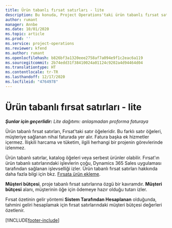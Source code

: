 ```yaml
---
title: Ürün tabanlı fırsat satırları - lite
description: Bu konuda, Project Operations'taki ürün tabanlı fırsat satır öğeleri hakkında bilgiler sağlanmaktadır.
author: rumant
manager: Annbe
ms.date: 10/01/2020
ms.topic: article
ms.prod: ''
ms.service: project-operations
ms.reviewer: kfend
ms.author: rumant
ms.openlocfilehash: b826bf3a1320eee2758af7a094e9f1c2eac6a119
ms.sourcegitcommit: 2b74edd31f38410024a01124c9202a4d94464d04
ms.translationtype: HT
ms.contentlocale: tr-TR
ms.lasthandoff: 12/17/2020
ms.locfileid: "4764978"
---
```

# <a name="product-based-opportunity-lines---lite"></a>Ürün tabanlı fırsat satırları - lite

_**Şunlar için geçerlidir:** Lite dağıtımı: anlaşmadan proforma faturaya_

Ürün tabanlı fırsat satırları, Fırsat'taki satır öğeleridir. Bu farklı satır öğeleri, müşteriye sağlanan nihai faturada yer alır. Fatura başka ek hizmetler içermez. İlişkili harcama ve tüketim, ilgili herhangi bir projenin görevlerinde izlenmez.

Ürün tabanlı satırlar, katalog öğeleri veya serbest ürünler olabilir. Fırsat'ın ürün tabanlı satırlarındaki işlevlerin çoğu, Dynamics 365 Sales uygulaması tarafından sağlanan işlevselliği izler. Ürün tabanlı fırsat satırları hakkında daha fazla bilgi için bkz. [Fırsata ürün ekleme](https://docs.microsoft.com/dynamics365/sales-enterprise/add-products-opportunity).

**Müşteri bütçesi**, proje tabanlı fırsat satırlarına özgü bir kavramdır. **Müşteri bütçesi** alanı, müşterinin öğe için ödemeye hazır olduğu tutarı izler.

Fırsat özetinin gelir yöntemi **Sistem Tarafından Hesaplanan** olduğunda, tahmini geliri hesaplamak için fırsat satırlarındaki müşteri bütçesi değerleri özetlenir. 



[!INCLUDE[footer-include](../../includes/footer-banner.md)]